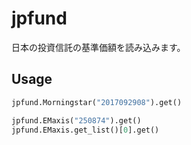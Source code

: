 # jpfund

日本の投資信託の基準価額を読み込みます。

## Usage

``` From_Morningstar.py
jpfund.Morningstar("2017092908").get()
```

``` emaxis.py
jpfund.EMaxis("250874").get()
jpfund.EMaxis.get_list()[0].get()
```
